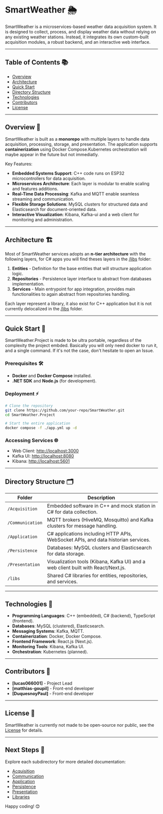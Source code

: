 # SmartWeather 🌦️

SmartWeather is a microservices-based weather data acquisition system. It is designed to collect, process, and display weather data without relying on any existing weather stations. Instead, it integrates its own custom-built acquisition modules, a robust backend, and an interactive web interface.

---

## Table of Contents 📚

- [Overview](#overview-)
- [Architecture](#architecture-%EF%B8%8F)
- [Quick Start](#quick-start-)
- [Directory Structure](#directory-structure-%EF%B8%8F)
- [Technologies](#technologies-)
- [Contributors](#contributors-)
- [License](LICENSE)

---

## Overview 📝

SmartWeather is built as a **monorepo** with multiple layers to handle data acquisition, processing, storage, and presentation. The application supports **containerization** using Docker Compose.Kubernetes orchestration will maybe appear in the future but not immediatly.

Key Features:
- **Embedded Systems Support**: C++ code runs on ESP32 microcontrollers for data acquisition.
- **Microservices Architecture**: Each layer is modular to enable scaling and features additions.
- **Real-Time Data Processing**: Kafka and MQTT enable seamless streaming and communication.
- **Flexible Storage Solutions**: MySQL clusters for structured data and Elasticsearch for document-oriented data.
- **Interactive Visualization**: Kibana, Kafka-ui and a web client for monitoring and administration.

---

## Architecture 🏗️

Most of SmartWeather services adopts an **n-tier architecture** with the following layers, for C# apps you will find theses layers in the [/libs](./libs/README.md) folder:

1. **Entities** - Definition for the base entities that will structure application logic.
2. **Repositories** - Persistence layer interface to abstract from databases implementation.
3. **Services** - Main entrypoint for app integration, provides main functionalities to again abstract from repositories handling.

Each layer represent a library, it also exist for C++ application but it is not currently delocalized in the [/libs](./libs/README.md) folder.

---

## Quick Start 🚀

SmartWeather.Project is made to be ultra portable, regardless of the complexity the project embded. Basically you will only need docker to run it, and a single command. If it's not the case, don't hesitate to open an Issue.

### Prerequisites 🛠️
- **Docker** and **Docker Compose** installed.
- **.NET SDK** and **Node.js** (for development).

### Deployment ⚡
```bash
# Clone the repository
git clone https://github.com/your-repo/SmartWeather.git
cd SmartWeather.Project

# Start the entire application
docker compose -f ./app.yml up -d
```

### Accessing Services 🌐
- Web Client: [http://localhost:3000](http://localhost:3000)
- Kafka UI: [http://localhost:8080](http://localhost:8080)
- Kibana: [http://localhost:5601](http://localhost:5601)

---

## Directory Structure 🗂️

| Folder                   | Description                                                                                           |
|--------------------------|-------------------------------------------------------------------------------------------------------|
| `/Acquisition`           | Embedded software in C++ and mock station in C# for data collection.                                 |
| `/Communication`         | MQTT brokers (HiveMQ, Mosquitto) and Kafka clusters for message handling.                            |
| `/Application`           | C# applications including HTTP APIs, WebSocket APIs, and data historian services.                    |
| `/Persistence`           | Databases: MySQL clusters and Elasticsearch for data storage.                                        |
| `/Presentation`          | Visualization tools (Kibana, Kafka UI) and a web client built with React/Next.js.                    |
| `/libs`                  | Shared C# libraries for entities, repositories, and services.                                        |

---

## Technologies 🧰

- **Programming Languages**: C++ (embedded), C# (backend), TypeScript (frontend).
- **Databases**: MySQL (clustered), Elasticsearch.
- **Messaging Systems**: Kafka, MQTT.
- **Containerization**: Docker, Docker Compose.
- **Frontend Framework**: React.js (Next.js).
- **Monitoring Tools**: Kibana, Kafka UI.
- **Orchestration**: Kubernetes (planned).

---

## Contributors 👥

- **[lucas066001]** - Project Lead
- **[matthias-goupil]** - Front-end developer
- **[DuquesnoyPaul]** - Front-end developer

---

## License 📜

SmartWeather is currently not made to be open-source nor public, see the [License](LICENSE) for details.

---

## Next Steps 🔧

Explore each subdirectory for more detailed documentation:

- [Acquisition](./Acquisition/README.md)
- [Communication](./Communication/README.md)
- [Application](./Application/README.md)
- [Persistence](./Persistence/README.md)
- [Presentation](./Presentation/README.md)
- [Libraries](./libs/README.md)

Happy coding! 😊
